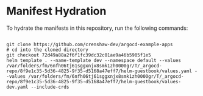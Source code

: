 
# Manifest Hydration

To hydrate the manifests in this repository, run the following commands:

```shell

git clone https://github.com/crenshaw-dev/argocd-example-apps
# cd into the cloned directory
git checkout 72d49a88a2f6f1fc39dc32c01ae9a46b5905f1e5
helm template . --name-template dev --namespace default --values /var/folders/fm/6nfh06tj61sggxnjx8smk1zh0000gr/T/_argocd-repo/8f9e1c35-5d36-4825-9f35-d5168a47eff7/helm-guestbook/values.yaml --values /var/folders/fm/6nfh06tj61sggxnjx8smk1zh0000gr/T/_argocd-repo/8f9e1c35-5d36-4825-9f35-d5168a47eff7/helm-guestbook/values-dev.yaml --include-crds
```